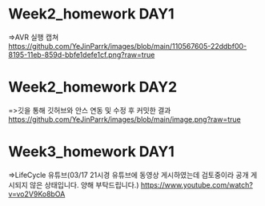 # Week2_homework DAY1
=>AVR 실행 캡쳐
https://github.com/YeJinParrk/images/blob/main/110567605-22ddbf00-8195-11eb-859d-bbfe1defe1cf.png?raw=true

# Week2_homework DAY2
=>깃을 통해 깃허브와 안스 연동 및 수정 후 커밋한 결과
https://github.com/YeJinParrk/images/blob/main/image.png?raw=true

# Week3_homework DAY1
=>LifeCycle 유튜브(03/17 21시경 유튜브에 동영상 게시하였는데 검토중이라 공개 게시되지 않은 상태입니다. 양해 부탁드립니다.)
https://www.youtube.com/watch?v=vo2V9Ko8bOA
